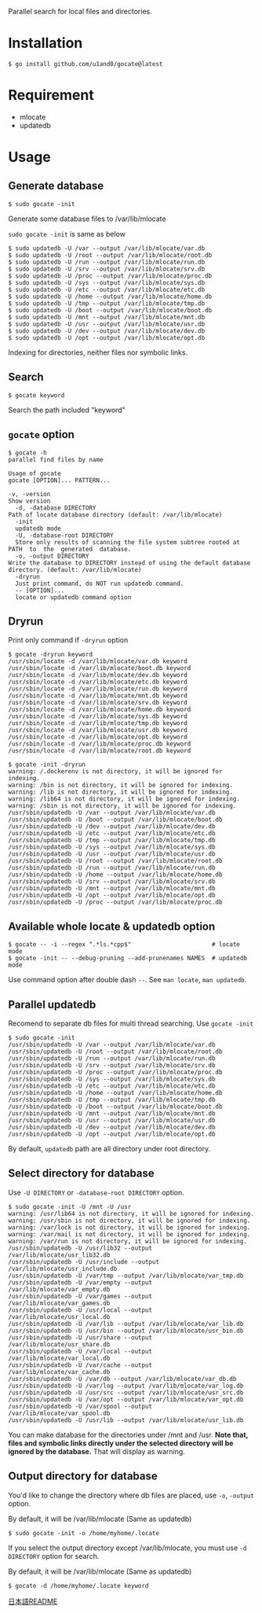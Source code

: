 Parallel search for local files and directories.


# Installation

```
$ go install github.com/u1and0/gocate@latest
```

# Requirement

* mlocate
* updatedb


# Usage

## Generate database

```
$ sudo gocate -init
```

Generate some database files to /var/lib/mlocate

`sudo gocate -init` is same as below

```
$ sudo updatedb -U /var --output /var/lib/mlocate/var.db
$ sudo updatedb -U /root --output /var/lib/mlocate/root.db
$ sudo updatedb -U /run --output /var/lib/mlocate/run.db
$ sudo updatedb -U /srv --output /var/lib/mlocate/srv.db
$ sudo updatedb -U /proc --output /var/lib/mlocate/proc.db
$ sudo updatedb -U /sys --output /var/lib/mlocate/sys.db
$ sudo updatedb -U /etc --output /var/lib/mlocate/etc.db
$ sudo updatedb -U /home --output /var/lib/mlocate/home.db
$ sudo updatedb -U /tmp --output /var/lib/mlocate/tmp.db
$ sudo updatedb -U /boot --output /var/lib/mlocate/boot.db
$ sudo updatedb -U /mnt --output /var/lib/mlocate/mnt.db
$ sudo updatedb -U /usr --output /var/lib/mlocate/usr.db
$ sudo updatedb -U /dev --output /var/lib/mlocate/dev.db
$ sudo updatedb -U /opt --output /var/lib/mlocate/opt.db
```

Indexing for directories, neither files nor symbolic links.


## Search

```
$ gocate keyword
```

Search the path included "keyword"


## `gocate` option

```
$ gocate -h
parallel find files by name

Usage of gocate
gocate [OPTION]... PATTERN...

-v, -version
Show version
  -d, -database DIRECTORY
Path of locate database directory (default: /var/lib/mlocate)
  -init
  updatedb mode
  -U, -database-root DIRECTORY
  Store only results of scanning the file system subtree rooted at PATH  to  the  generated  database.
  -o, -output DIRECTORY
Write the database to DIRECTORY instead of using the default database directory. (default: /var/lib/mlocate)
  -dryrun
  Just print command, do NOT run updatedb command.
  -- [OPTION]...
  locate or updatedb command option
```

## Dryrun
Print only command if `-dryrun` option


```
$ gocate -dryrun keyword
/usr/sbin/locate -d /var/lib/mlocate/var.db keyword
/usr/sbin/locate -d /var/lib/mlocate/boot.db keyword
/usr/sbin/locate -d /var/lib/mlocate/dev.db keyword
/usr/sbin/locate -d /var/lib/mlocate/etc.db keyword
/usr/sbin/locate -d /var/lib/mlocate/run.db keyword
/usr/sbin/locate -d /var/lib/mlocate/mnt.db keyword
/usr/sbin/locate -d /var/lib/mlocate/srv.db keyword
/usr/sbin/locate -d /var/lib/mlocate/home.db keyword
/usr/sbin/locate -d /var/lib/mlocate/sys.db keyword
/usr/sbin/locate -d /var/lib/mlocate/tmp.db keyword
/usr/sbin/locate -d /var/lib/mlocate/usr.db keyword
/usr/sbin/locate -d /var/lib/mlocate/opt.db keyword
/usr/sbin/locate -d /var/lib/mlocate/proc.db keyword
/usr/sbin/locate -d /var/lib/mlocate/root.db keyword
```

```
$ gocate -init -dryrun
warning: /.dockerenv is not directory, it will be ignored for indexing.
warning: /bin is not directory, it will be ignored for indexing.
warning: /lib is not directory, it will be ignored for indexing.
warning: /lib64 is not directory, it will be ignored for indexing.
warning: /sbin is not directory, it will be ignored for indexing.
/usr/sbin/updatedb -U /var --output /var/lib/mlocate/var.db
/usr/sbin/updatedb -U /boot --output /var/lib/mlocate/boot.db
/usr/sbin/updatedb -U /dev --output /var/lib/mlocate/dev.db
/usr/sbin/updatedb -U /etc --output /var/lib/mlocate/etc.db
/usr/sbin/updatedb -U /tmp --output /var/lib/mlocate/tmp.db
/usr/sbin/updatedb -U /sys --output /var/lib/mlocate/sys.db
/usr/sbin/updatedb -U /usr --output /var/lib/mlocate/usr.db
/usr/sbin/updatedb -U /root --output /var/lib/mlocate/root.db
/usr/sbin/updatedb -U /run --output /var/lib/mlocate/run.db
/usr/sbin/updatedb -U /home --output /var/lib/mlocate/home.db
/usr/sbin/updatedb -U /srv --output /var/lib/mlocate/srv.db
/usr/sbin/updatedb -U /mnt --output /var/lib/mlocate/mnt.db
/usr/sbin/updatedb -U /opt --output /var/lib/mlocate/opt.db
/usr/sbin/updatedb -U /proc --output /var/lib/mlocate/proc.db
```



## Available whole locate & updatedb option

```
$ gocate -- -i --regex ".*ls.*cpp$"                       # locate mode
$ gocate -init -- --debug-pruning --add-prunenames NAMES  # updatedb mode
```

Use command option after double dash `--`.
See `man locate`, `man updatedb`.


## Parallel updatedb

Recomend to separate db files for multi thread searching.
Use `gocate -init`

```
$ sudo gocate -init
/usr/sbin/updatedb -U /var --output /var/lib/mlocate/var.db
/usr/sbin/updatedb -U /root --output /var/lib/mlocate/root.db
/usr/sbin/updatedb -U /run --output /var/lib/mlocate/run.db
/usr/sbin/updatedb -U /srv --output /var/lib/mlocate/srv.db
/usr/sbin/updatedb -U /proc --output /var/lib/mlocate/proc.db
/usr/sbin/updatedb -U /sys --output /var/lib/mlocate/sys.db
/usr/sbin/updatedb -U /etc --output /var/lib/mlocate/etc.db
/usr/sbin/updatedb -U /home --output /var/lib/mlocate/home.db
/usr/sbin/updatedb -U /tmp --output /var/lib/mlocate/tmp.db
/usr/sbin/updatedb -U /boot --output /var/lib/mlocate/boot.db
/usr/sbin/updatedb -U /mnt --output /var/lib/mlocate/mnt.db
/usr/sbin/updatedb -U /usr --output /var/lib/mlocate/usr.db
/usr/sbin/updatedb -U /dev --output /var/lib/mlocate/dev.db
/usr/sbin/updatedb -U /opt --output /var/lib/mlocate/opt.db
```

By default, `updatedb` path are all directory under root directory.


## Select directory for database
Use `-U DIRECTORY` or `-database-root DIRECTORY` option.

```
$ sudo gocate -init -U /mnt -U /usr
warning: /usr/lib64 is not directory, it will be ignored for indexing.
warning: /usr/sbin is not directory, it will be ignored for indexing.
warning: /var/lock is not directory, it will be ignored for indexing.
warning: /var/mail is not directory, it will be ignored for indexing.
warning: /var/run is not directory, it will be ignored for indexing.
/usr/sbin/updatedb -U /usr/lib32 --output /var/lib/mlocate/usr_lib32.db
/usr/sbin/updatedb -U /usr/include --output /var/lib/mlocate/usr_include.db
/usr/sbin/updatedb -U /var/tmp --output /var/lib/mlocate/var_tmp.db
/usr/sbin/updatedb -U /var/empty --output /var/lib/mlocate/var_empty.db
/usr/sbin/updatedb -U /var/games --output /var/lib/mlocate/var_games.db
/usr/sbin/updatedb -U /usr/local --output /var/lib/mlocate/usr_local.db
/usr/sbin/updatedb -U /var/lib --output /var/lib/mlocate/var_lib.db
/usr/sbin/updatedb -U /usr/bin --output /var/lib/mlocate/usr_bin.db
/usr/sbin/updatedb -U /usr/share --output /var/lib/mlocate/usr_share.db
/usr/sbin/updatedb -U /var/local --output /var/lib/mlocate/var_local.db
/usr/sbin/updatedb -U /var/cache --output /var/lib/mlocate/var_cache.db
/usr/sbin/updatedb -U /var/db --output /var/lib/mlocate/var_db.db
/usr/sbin/updatedb -U /var/log --output /var/lib/mlocate/var_log.db
/usr/sbin/updatedb -U /usr/src --output /var/lib/mlocate/usr_src.db
/usr/sbin/updatedb -U /var/opt --output /var/lib/mlocate/var_opt.db
/usr/sbin/updatedb -U /var/spool --output /var/lib/mlocate/var_spool.db
/usr/sbin/updatedb -U /usr/lib --output /var/lib/mlocate/usr_lib.db
```

You can make database for the directories under /mnt and /usr.
**Note that, files and symbolic links directly under the selected directory will be ignored by the database.**
That will display as warning.

## Output directory for database

You'd like to change the directory where db files are placed, use `-o`, `-output` option.

By default, it will be /var/lib/mlocate (Same as updatedb)

```
$ sudo gocate -init -o /home/myhome/.locate
```


If you select the output directory except /var/lib/mlocate, you must use `-d DIRECTORY` option for search.

By default, it will be /var/lib/mlocate (Same as updatedb)

```
$ gocate -d /home/myhome/.locate keyword
```


[日本語README](https://qiita.com/u1and0/items/964be5817da800b82603)
